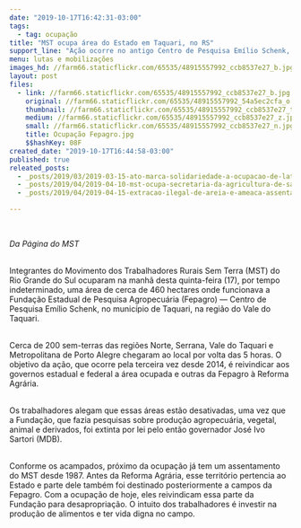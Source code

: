 ```yaml
---
date: "2019-10-17T16:42:31-03:00"
tags:
  - tag: ocupação
title: "MST ocupa área do Estado em Taquari, no RS"
support_line: "Ação ocorre no antigo Centro de Pesquisa Emílio Schenk, da Fepagro"
menu: lutas e mobilizações
images_hd: //farm66.staticflickr.com/65535/48915557992_ccb8537e27_b.jpg
layout: post
files:
  - link: //farm66.staticflickr.com/65535/48915557992_ccb8537e27_b.jpg
    original: //farm66.staticflickr.com/65535/48915557992_54a5ec2cfa_o.jpg
    thumbnail: //farm66.staticflickr.com/65535/48915557992_ccb8537e27_t.jpg
    medium: //farm66.staticflickr.com/65535/48915557992_ccb8537e27_z.jpg
    small: //farm66.staticflickr.com/65535/48915557992_ccb8537e27_n.jpg
    title: Ocupação Fepagro.jpg
    $$hashKey: 08F
created_date: "2019-10-17T16:44:58-03:00"
published: true
releated_posts:
  - _posts/2019/03/2019-03-15-ato-marca-solidariedade-a-ocupacao-de-latifundio-de-joao-de-deus.md
  - _posts/2019/04/2019-04-10-mst-ocupa-secretaria-da-agricultura-de-sao-gabriel.md
  - _posts/2019/04/2019-04-15-extracao-ilegal-de-areia-e-ameaca-assentamento-terra-prometida-na-baixada-fluminense.md

---
```

<p>&nbsp;</p>

<p><em>Da P&aacute;gina do MST</em><br />
&nbsp;</p>

<p>Integrantes do Movimento dos Trabalhadores Rurais Sem Terra (MST) do Rio Grande do Sul ocuparam na manh&atilde; desta quinta-feira (17), por tempo indeterminado, uma &aacute;rea de cerca de 460 hectares onde funcionava a Funda&ccedil;&atilde;o Estadual de Pesquisa Agropecu&aacute;ria (Fepagro) &mdash; Centro de Pesquisa Em&iacute;lio Schenk, no munic&iacute;pio de Taquari, na regi&atilde;o do Vale do Taquari.</p>

<p><br />
Cerca de 200 sem-terras das regi&otilde;es Norte, Serrana, Vale do Taquari e Metropolitana de Porto Alegre chegaram ao local por volta das 5 horas. O objetivo da a&ccedil;&atilde;o, que ocorre pela terceira vez desde 2014, &eacute; reivindicar aos governos estadual e federal a &aacute;rea ocupada e outras da Fepagro &agrave; Reforma Agr&aacute;ria.</p>

<p><br />
Os trabalhadores alegam que essas &aacute;reas est&atilde;o desativadas, uma vez que a Funda&ccedil;&atilde;o, que fazia pesquisas sobre produ&ccedil;&atilde;o agropecu&aacute;ria, vegetal, animal e derivados, foi extinta por lei pelo ent&atilde;o governador Jos&eacute; Ivo Sartori (MDB).</p>

<p><br />
Conforme os acampados, pr&oacute;ximo da ocupa&ccedil;&atilde;o j&aacute; tem um assentamento do MST desde 1987. Antes da Reforma Agr&aacute;ria, esse territ&oacute;rio pertencia ao Estado e parte dele tamb&eacute;m foi destinado posteriormente a campos da Fepagro. Com a ocupa&ccedil;&atilde;o de hoje, eles reivindicam essa parte da Funda&ccedil;&atilde;o para desapropria&ccedil;&atilde;o. O intuito dos trabalhadores &eacute; investir na produ&ccedil;&atilde;o de alimentos e ter vida digna no campo.</p>
